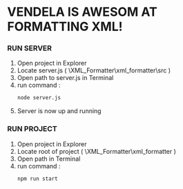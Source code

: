 # VENDELA IS AWESOM AT FORMATTING XML!


### RUN SERVER
1. Open project in Explorer
2. Locate server.js ( \XML_Formatter\xml_formatter\src )
3. Open path to server.js in Terminal
4. run command :
   ```bash
   node server.js
   ```
5. Server is now up and running
### RUN PROJECT
1. Open project in Explorer
2. Locate root of project ( \XML_Formatter\xml_formatter )
3. Open path in Terminal
4. run command :
   ```bash
   npm run start 
   ```
